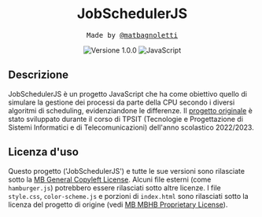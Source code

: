 <h1 align="center">JobSchedulerJS</h1>

<p align="center" style="font-family: monospace">Made by <a href="https://github.com/matbagnoletti">@matbagnoletti</a></p>
<p align="center">
    <img src="https://img.shields.io/badge/Version-1.0.0-green?style=for-the-badge" alt="Versione 1.0.0">
    <img src="https://img.shields.io/badge/Language-JavaScript-orange?style=for-the-badge" alt="JavaScript">
</p>

## Descrizione
JobSchedulerJS è un progetto JavaScript che ha come obiettivo quello di simulare la gestione dei processi da parte della CPU secondo i diversi algoritmi di scheduling, evidenziandone le differenze.
Il [progetto originale](https://replit.com/@MatteoBagnolett/Algoritmi-di-scheduling-Matteo-Bagnoletti-Tini) è stato sviluppato durante il corso di TPSIT (Tecnologie e Progettazione di Sistemi Informatici e di Telecomunicazioni) dell'anno scolastico 2022/2023.

## Licenza d'uso
Questo progetto ('JobSchedulerJS') e tutte le sue versioni sono rilasciate sotto la [MB General Copyleft License](LICENSE).
Alcuni file esterni (come `hamburger.js`) potrebbero essere rilasciati sotto altre licenze.
I file `style.css`, `color-scheme.js` e porzioni di `index.html` sono rilasciati sotto la licenza del progetto di origine (vedi [MB MBHB Proprietary License](https://github.com/matbagnoletti/HomeBanking/blob/main/LICENSE)).